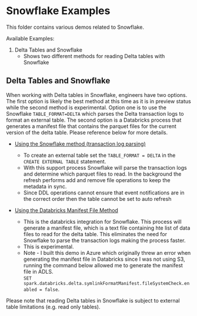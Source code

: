 # Snowflake Examples 

This folder contains various demos related to Snowflake. 

Available Examples: 
1. Delta Tables and Snowflake  
   - Shows two different methods for reading Delta tables with Snowflake 


## Delta Tables and Snowflake 

When working with Delta tables in Snowflake, engineers have two options. The first option is likely the best method at this time as it is in preview status while the second method is experimental. Option one is to use the Snowflake `TABLE_FORMAT=DELTA` which parses the Delta transaction logs to format an external table. The second option is a Databricks process that generates a manifest file that contains the parquet files for the current version of the delta table. Please reference below for more details. 

 - [Using the Snowflake method (transaction log parsing)](https://docs.snowflake.com/en/user-guide/tables-external-intro.html#delta-lake-support)   
    - To create an external table set the `TABLE_FORMAT = DELTA` in the `CREATE EXTERNAL TABLE` statement.  
    - With this support process Snowflake will parse the transaction logs and determine which parquet files to read. In the background the refresh performs add and remove file operations to keep the metadata in sync. 
    - Since DDL operations cannot ensure that event notifications are in the correct order then the table cannot be set to auto refresh

 - [Using the Databricks Manifest File Method](https://docs.databricks.com/delta/snowflake-integration.html)
   - This is the databricks integration for Snowflake. This process will generate a manifest file, which is a text file containing hte list of data files to read for the delta table. This eliminates the need for Snowflake to parse the transaction logs making the process faster.
   - This is experimental. 
   - Note - I built this demo in Azure which originally threw an error when generating the manifest file in Databricks since I was not using S3, running the command below allowed me to generate the manifest file in ADLS.  
   `SET spark.databricks.delta.symlinkFormatManifest.fileSystemCheck.enabled = false`.  


Please note that reading Delta tables in Snowflake is subject to external table limitations (e.g. read only tables). 

